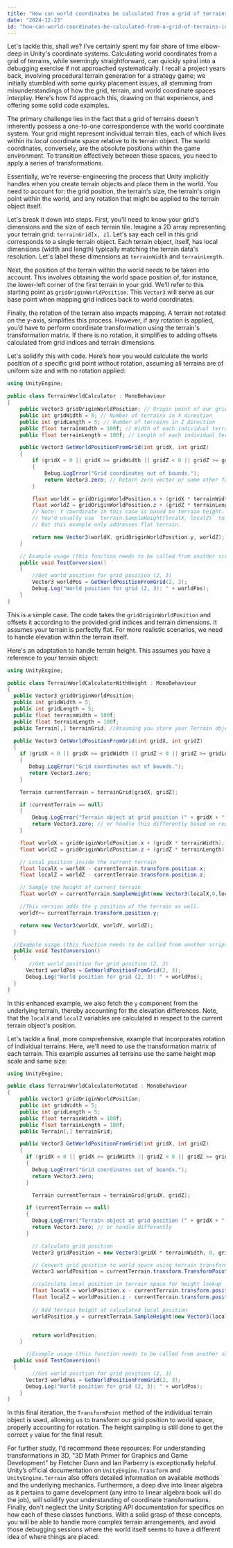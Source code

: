 ```yaml
---
title: "How can world coordinates be calculated from a grid of terrains in Unity?"
date: "2024-12-23"
id: "how-can-world-coordinates-be-calculated-from-a-grid-of-terrains-in-unity"
---
```


Let's tackle this, shall we? I've certainly spent my fair share of time elbow-deep in Unity's coordinate systems. Calculating world coordinates from a grid of terrains, while seemingly straightforward, can quickly spiral into a debugging exercise if not approached systematically. I recall a project years back, involving procedural terrain generation for a strategy game; we initially stumbled with some quirky placement issues, all stemming from misunderstandings of how the grid, terrain, and world coordinate spaces interplay. Here's how I’d approach this, drawing on that experience, and offering some solid code examples.

The primary challenge lies in the fact that a grid of terrains doesn't inherently possess a one-to-one correspondence with the world coordinate system. Your grid might represent individual terrain tiles, each of which lives within its *local* coordinate space relative to its terrain object. The world coordinates, conversely, are the absolute positions within the game environment. To transition effectively between these spaces, you need to apply a series of transformations.

Essentially, we're reverse-engineering the process that Unity implicitly handles when you create terrain objects and place them in the world. You need to account for: the grid position, the terrain's size, the terrain's origin point within the world, and any rotation that might be applied to the terrain object itself.

Let's break it down into steps. First, you'll need to know your grid's dimensions and the size of each terrain tile. Imagine a 2D array representing your terrain grid: `terrainGrid[x, z]`. Let's say each cell in this grid corresponds to a single terrain object. Each terrain object, itself, has local dimensions (width and length) typically matching the terrain data's resolution. Let's label these dimensions as `terrainWidth` and `terrainLength`.

Next, the position of the terrain within the world needs to be taken into account. This involves obtaining the world space position of, for instance, the lower-left corner of the first terrain in your grid. We'll refer to this starting point as `gridOriginWorldPosition`. This `Vector3` will serve as our base point when mapping grid indices back to world coordinates.

Finally, the rotation of the terrain also impacts mapping. A terrain not rotated on the y-axis, simplifies this process. However, if any rotation is applied, you’d have to perform coordinate transformation using the terrain's transformation matrix. If there is no rotation, it simplifies to adding offsets calculated from grid indices and terrain dimensions.

Let's solidify this with code. Here’s how you would calculate the world position of a specific grid point without rotation, assuming all terrains are of uniform size and with no rotation applied:

```csharp
using UnityEngine;

public class TerrainWorldCalculator : MonoBehaviour
{
    public Vector3 gridOriginWorldPosition; // Origin point of our grid in world space
    public int gridWidth = 5; // Number of terrains in X direction
    public int gridLength = 5; // Number of terrains in Z direction
    public float terrainWidth = 100f; // Width of each individual terrain
    public float terrainLength = 100f; // Length of each individual terrain

    public Vector3 GetWorldPositionFromGrid(int gridX, int gridZ)
    {
        if (gridX < 0 || gridX >= gridWidth || gridZ < 0 || gridZ >= gridLength)
        {
            Debug.LogError("Grid coordinates out of bounds.");
            return Vector3.zero; // Return zero vector or some other fallback strategy
        }

        float worldX = gridOriginWorldPosition.x + (gridX * terrainWidth);
        float worldZ = gridOriginWorldPosition.z + (gridZ * terrainLength);
        // Note: Y coordinate in this case is based on terrain height.
        // You'd usually use `terrain.SampleHeight(localX, localZ)` to get terrain height.
        // But this example only addresses flat terrain.

        return new Vector3(worldX, gridOriginWorldPosition.y, worldZ);
    }

    // Example usage (this function needs to be called from another script or a button press)
    public void TestConversion()
    {
        //Get world position for grid position (2, 3)
        Vector3 worldPos = GetWorldPositionFromGrid(2, 3);
        Debug.Log("World position for grid (2, 3): " + worldPos);
    }
}
```
This is a simple case. The code takes the `gridOriginWorldPosition` and offsets it according to the provided grid indices and terrain dimensions. It assumes your terrain is perfectly flat. For more realistic scenarios, we need to handle elevation within the terrain itself.

Here's an adaptation to handle terrain height. This assumes you have a reference to your terrain object:

```csharp
using UnityEngine;

public class TerrainWorldCalculatorWithHeight : MonoBehaviour
{
  public Vector3 gridOriginWorldPosition;
  public int gridWidth = 5;
  public int gridLength = 5;
  public float terrainWidth = 100f;
  public float terrainLength = 100f;
  public Terrain[,] terrainGrid; //Assuming you store your Terrain objects in a grid

  public Vector3 GetWorldPositionFromGrid(int gridX, int gridZ)
  {
    if (gridX < 0 || gridX >= gridWidth || gridZ < 0 || gridZ >= gridLength)
    {
       Debug.LogError("Grid coordinates out of bounds.");
       return Vector3.zero;
    }

    Terrain currentTerrain = terrainGrid[gridX, gridZ];

    if (currentTerrain == null)
    {
        Debug.LogError("Terrain object at grid position (" + gridX + ", " + gridZ + ") is null.");
        return Vector3.zero; // or handle this differently based on requirement
    }

    float worldX = gridOriginWorldPosition.x + (gridX * terrainWidth);
    float worldZ = gridOriginWorldPosition.z + (gridZ * terrainLength);

    // Local position inside the current terrain
    float localX = worldX - currentTerrain.transform.position.x;
    float localZ = worldZ - currentTerrain.transform.position.z;

    // Sample the height of current terrain
    float worldY = currentTerrain.SampleHeight(new Vector3(localX,0,localZ));

    //This version adds the y position of the terrain as well.
    worldY+= currentTerrain.transform.position.y;

    return new Vector3(worldX, worldY, worldZ);
  }

  //Example usage (this function needs to be called from another script or a button press)
  public void TestConversion()
  {
       //Get world position for grid position (2, 3)
      Vector3 worldPos = GetWorldPositionFromGrid(2, 3);
      Debug.Log("World position for grid (2, 3): " + worldPos);
  }
}
```

In this enhanced example, we also fetch the `y` component from the underlying terrain, thereby accounting for the elevation differences. Note, that the `localX` and `localZ` variables are calculated in respect to the current terrain object's position.

Let's tackle a final, more comprehensive, example that incorporates rotation of individual terrains. Here, we'll need to use the transformation matrix of each terrain. This example assumes all terrains use the same height map scale and same size:

```csharp
using UnityEngine;

public class TerrainWorldCalculatorRotated : MonoBehaviour
{
    public Vector3 gridOriginWorldPosition;
    public int gridWidth = 5;
    public int gridLength = 5;
    public float terrainWidth = 100f;
    public float terrainLength = 100f;
    public Terrain[,] terrainGrid;

    public Vector3 GetWorldPositionFromGrid(int gridX, int gridZ)
    {
      if (gridX < 0 || gridX >= gridWidth || gridZ < 0 || gridZ >= gridLength)
      {
        Debug.LogError("Grid coordinates out of bounds.");
        return Vector3.zero;
      }

        Terrain currentTerrain = terrainGrid[gridX, gridZ];

      if (currentTerrain == null)
      {
        Debug.LogError("Terrain object at grid position (" + gridX + ", " + gridZ + ") is null.");
        return Vector3.zero; // or handle differently
      }

        // Calculate grid position
        Vector3 gridPosition = new Vector3(gridX * terrainWidth, 0, gridZ * terrainLength);

        // Convert grid position to world space using terrain transform
        Vector3 worldPosition = currentTerrain.transform.TransformPoint(gridPosition);

        //calculate local position in terrain space for height lookup
        float localX = worldPosition.x - currentTerrain.transform.position.x;
        float localZ = worldPosition.z - currentTerrain.transform.position.z;
        
        // Add terrain height at calculated local position
        worldPosition.y = currentTerrain.SampleHeight(new Vector3(localX, 0, localZ)) + currentTerrain.transform.position.y;


        return worldPosition;
    }

      //Example usage (this function needs to be called from another script or a button press)
  public void TestConversion()
  {
        //Get world position for grid position (2, 3)
      Vector3 worldPos = GetWorldPositionFromGrid(2, 3);
      Debug.Log("World position for grid (2, 3): " + worldPos);
    }
}
```

In this final iteration, the `TransformPoint` method of the individual terrain object is used, allowing us to transform our grid position to world space, properly accounting for rotation. The height sampling is still done to get the correct `y` value for the final result.

For further study, I'd recommend these resources: For understanding transformations in 3D, "3D Math Primer for Graphics and Game Development" by Fletcher Dunn and Ian Parberry is exceptionally helpful. Unity’s official documentation on `UnityEngine.Transform` and `UnityEngine.Terrain` also offers detailed information on available methods and the underlying mechanics. Furthermore, a deep dive into linear algebra as it pertains to game development (any intro to linear algebra book will do the job), will solidify your understanding of coordinate transformations. Finally, don't neglect the Unity Scripting API documentation for specifics on how each of these classes functions. With a solid grasp of these concepts, you will be able to handle more complex terrain arrangements, and avoid those debugging sessions where the world itself seems to have a different idea of where things are placed.
